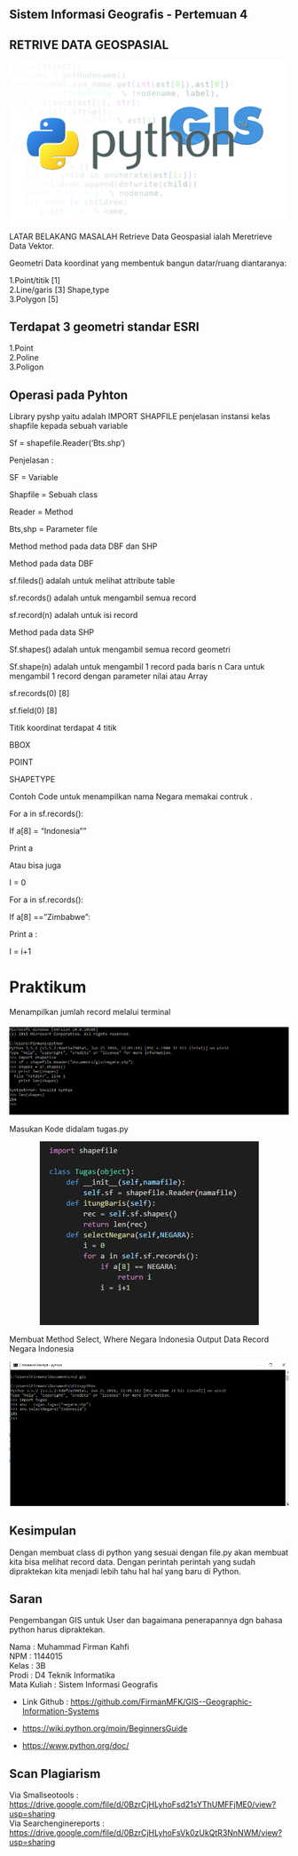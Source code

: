 ## Sistem Informasi Geografis - Pertemuan 4

##  RETRIVE DATA GEOSPASIAL

<p align="center">
  <img src="../../img/Python-Gis.jpg">
</p> 

LATAR BELAKANG MASALAH
Retrieve Data Geospasial ialah Meretrieve Data Vektor.

Geometri Data koordinat yang membentuk bangun datar/ruang diantaranya:

1.Point/titik [1]
<br>
2.Line/garis [3] Shape,type
<br>
3.Polygon [5]
<br>

## Terdapat 3 geometri standar ESRI

1.Point
<br>
2.Poline
<br>
3.Poligon
<br>


## Operasi pada Pyhton

Library pyshp yaitu adalah IMPORT SHAPFILE penjelasan instansi kelas shapfile kepada sebuah variable

Sf = shapefile.Reader(‘Bts.shp’)

Penjelasan :

SF = Variable

Shapfile = Sebuah class

Reader = Method

Bts,shp = Parameter file

Method method pada data DBF dan SHP

Method pada data DBF

sf.fileds() adalah untuk melihat attribute table

sf.records() adalah untuk mengambil semua record

sf.record(n) adalah untuk isi record

Method pada data SHP

Sf.shapes() adalah untuk mengambil semua record geometri

Sf.shape(n) adalah untuk mengambil 1 record pada baris n
Cara untuk mengambil 1 record dengan parameter nilai atau Array

sf.records(0) [8]

sf.field(0) [8]

Titik koordinat terdapat 4 titik

BBOX

POINT

SHAPETYPE

Contoh Code untuk menampilkan nama Negara memakai contruk .

For a in sf.records():

If a[8] = “Indonesia””

Print a

Atau bisa juga

I = 0

For a in sf.records():

If a[8] ==”Zimbabwe”:

Print a :

I = i+1


# Praktikum

Menampilkan jumlah record melalui terminal

<p align="center">
  <img src="../../img/praktikum4/satu.png">
</p> 

Masukan Kode didalam tugas.py

<p align="center">
  <img src="../../img/praktikum4/tiga.png">
</p>

Membuat  Method Select, Where Negara Indonesia Output Data Record Negara Indonesia

<p align="center">
  <img src="../../img/praktikum4/dua.png">
</p>

## Kesimpulan 

Dengan membuat class di python yang sesuai dengan file.py akan membuat  kita bisa melihat record data.
Dengan perintah perintah yang sudah dipraktekan kita menjadi lebih tahu hal hal yang baru di Python. 

## Saran
Pengembangan GIS untuk User dan bagaimana penerapannya dgn bahasa python harus dipraktekan.

Nama : Muhammad Firman Kahfi
<br>
NPM : 1144015
<br>
Kelas : 3B
<br>
Prodi : D4 Teknik Informatika
<br>
Mata Kuliah : Sistem Informasi Geografis
<br>

* Link Github : https://github.com/FirmanMFK/GIS--Geographic-Information-Systems

* https://wiki.python.org/moin/BeginnersGuide
* https://www.python.org/doc/

## Scan Plagiarism

Via Smallseotools : https://drive.google.com/file/d/0BzrCjHLyhoFsd21sYThUMFFjME0/view?usp=sharing
<br>
Via Searchenginereports : https://drive.google.com/file/d/0BzrCjHLyhoFsVk0zUkQtR3NnNWM/view?usp=sharing